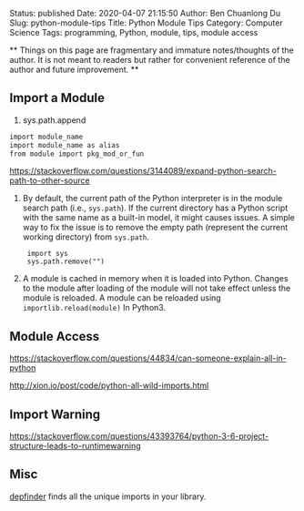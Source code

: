 Status: published
Date: 2020-04-07 21:15:50
Author: Ben Chuanlong Du
Slug: python-module-tips
Title: Python Module Tips
Category: Computer Science
Tags: programming, Python, module, tips, module access

**
Things on this page are
fragmentary and immature notes/thoughts of the author.
It is not meant to readers
but rather for convenient reference of the author and future improvement.
**

## Import a Module

1. sys.path.append

```bash
import module_name
import module_name as alias
from module import pkg_mod_or_fun
```

https://stackoverflow.com/questions/3144089/expand-python-search-path-to-other-source


1. By default, 
    the current path of the Python interpreter is in the module search path (i.e., `sys.path`).
    If the current directory has a Python script 
    with the same name as a built-in model, 
    it might causes issues. 
    A simple way to fix the issue is to remove the empty path 
    (represent the current working directory)
    from `sys.path`.

        import sys
        sys.path.remove("")

2. A module is cached in memory when it is loaded into Python.
    Changes to the module after loading of the module will not take effect
	unless the module is reloaded.
	A module can be reloaded using `importlib.reload(module)` In Python3.

## Module Access

https://stackoverflow.com/questions/44834/can-someone-explain-all-in-python

http://xion.io/post/code/python-all-wild-imports.html



## Import Warning

https://stackoverflow.com/questions/43393764/python-3-6-project-structure-leads-to-runtimewarning


## Misc

[depfinder](https://github.com/ericdill/depfinder) finds all the unique imports in your library.

